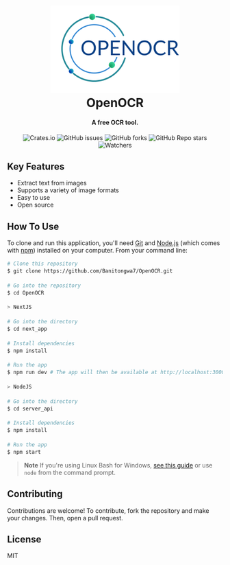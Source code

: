 <h1 align="center">
  <br>
 <img src="./next_app/public/logo.png" alt="Logo OpenOCR" width="300">
  <br>
  OpenOCR
  <br>
</h1>

<h4 align="center">A free OCR tool.</h4>

<p align="center">
 <img alt="Crates.io" src="https://img.shields.io/crates/l/create">
 <img alt="GitHub issues" src="https://img.shields.io/github/issues/Banitongwa7/Banitongwa7/OpenOCR.git?color=%23ff6c6c&label=Issues">
 <img alt="GitHub forks" src="https://img.shields.io/github/forks/Banitongwa7/OpenOCR.svg">
 <img alt="GitHub Repo stars" src="https://img.shields.io/github/stars/Banitongwa7/OpenOCR.svg">
 <img alt="Watchers" src="https://img.shields.io/github/watchers/Banitongwa7/OpenOCR.svg">
</p>

## Key Features

* Extract text from images
* Supports a variety of image formats
* Easy to use
* Open source

## How To Use

To clone and run this application, you'll need [Git](https://git-scm.com) and [Node.js](https://nodejs.org/en/download/) (which comes with [npm](http://npmjs.com)) installed on your computer. From your command line:

```bash
# Clone this repository
$ git clone https://github.com/Banitongwa7/OpenOCR.git

# Go into the repository
$ cd OpenOCR

> NextJS

# Go into the directory
$ cd next_app

# Install dependencies
$ npm install

# Run the app
$ npm run dev # The app will then be available at http://localhost:3000

> NodeJS

# Go into the directory
$ cd server_api

# Install dependencies
$ npm install

# Run the app
$ npm start
```

> **Note**
> If you're using Linux Bash for Windows, [see this guide](https://www.howtogeek.com/261575/how-to-run-graphical-linux-desktop-applications-from-windows-10s-bash-shell/) or use `node` from the command prompt.

## Contributing

Contributions are welcome! To contribute, fork the repository and make your changes. Then, open a pull request.

## License

MIT

